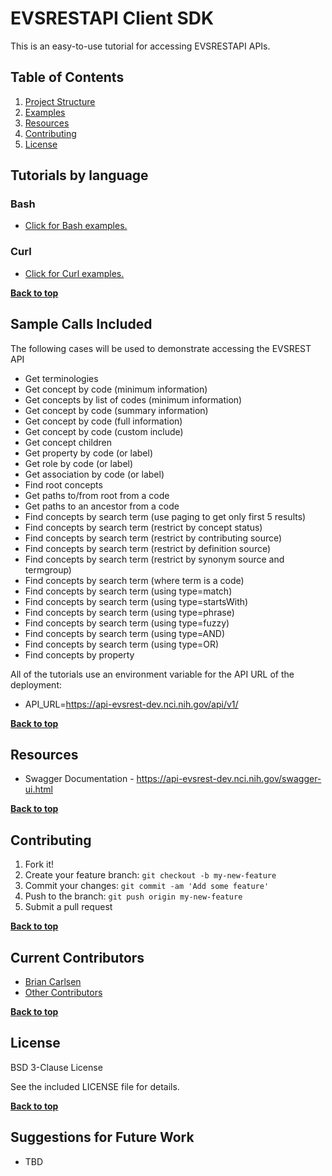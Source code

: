 # EVSRESTAPI Client SDK

This is an easy-to-use tutorial for accessing EVSRESTAPI APIs.

## Table of Contents

1. [Project Structure](#project-structure)
2. [Examples](#examples)
3. [Resources](#resources)
4. [Contributing](#contributing)
5. [License](#license)

## Tutorials by language

### Bash

- [Click for Bash examples.](../master/bash-examples/ "Bash Examples")

### Curl

- [Click for Curl examples.](../master/curl-examples/ "Curl Examples")


**[Back to top](#table-of-contents)**


## Sample Calls Included 

The following cases will be used to demonstrate accessing the EVSREST API

- Get terminologies
- Get concept by code (minimum information)
- Get concepts by list of codes (minimum information)
- Get concept by code (summary information)
- Get concept by code (full information)
- Get concept by code (custom include)
- Get concept children
- Get property by code (or label)
- Get role by code (or label)
- Get association by code (or label)
- Find root concepts
- Get paths to/from root from a code
- Get paths to an ancestor from a code
- Find concepts by search term (use paging to get only first 5 results)
- Find concepts by search term (restrict by concept status)
- Find concepts by search term (restrict by contributing source)
- Find concepts by search term (restrict by definition source)
- Find concepts by search term (restrict by synonym source and termgroup)
- Find concepts by search term (where term is a code)
- Find concepts by search term (using type=match)
- Find concepts by search term (using type=startsWith)
- Find concepts by search term (using type=phrase)
- Find concepts by search term (using type=fuzzy)
- Find concepts by search term (using type=AND)
- Find concepts by search term (using type=OR)
- Find concepts by property


All of the tutorials use an environment variable for the API URL of the deployment:

- API_URL=https://api-evsrest-dev.nci.nih.gov/api/v1/

**[Back to top](#table-of-contents)**


## Resources

- Swagger Documentation - https://api-evsrest-dev.nci.nih.gov/swagger-ui.html


**[Back to top](#table-of-contents)**

## Contributing

1. Fork it!
2. Create your feature branch: `git checkout -b my-new-feature`
3. Commit your changes: `git commit -am 'Add some feature'`
4. Push to the branch: `git push origin my-new-feature`
5. Submit a pull request

**[Back to top](#table-of-contents)**

## Current Contributors

- [Brian Carlsen](https://github.com/bcarlsenca)
- [Other Contributors](https://github.com/NCIEVS/evsrestapi-client-SDK/graphs/contributors)

**[Back to top](#table-of-contents)**

## License

BSD 3-Clause License

See the included LICENSE file for details.

**[Back to top](#table-of-contents)**

## Suggestions for Future Work

- TBD
